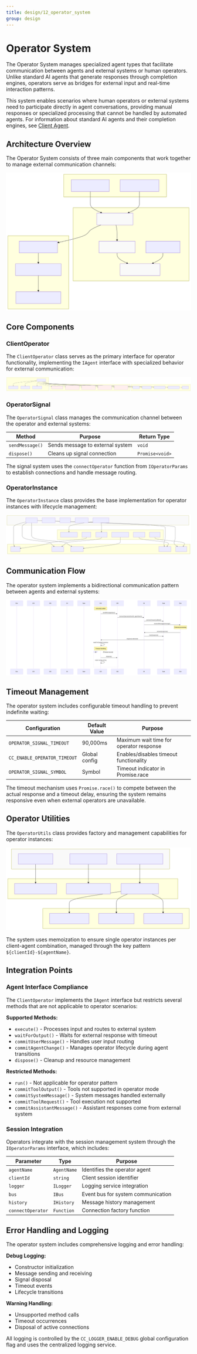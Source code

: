```yaml
---
title: design/12_operator_system
group: design
---
```


# Operator System

The Operator System manages specialized agent types that facilitate communication between agents and external systems or human operators. Unlike standard AI agents that generate responses through completion engines, operators serve as bridges for external input and real-time interaction patterns.

This system enables scenarios where human operators or external systems need to participate directly in agent conversations, providing manual responses or specialized processing that cannot be handled by automated agents. For information about standard AI agents and their completion engines, see [Client Agent](#2.1).

## Architecture Overview

The Operator System consists of three main components that work together to manage external communication channels:

![Mermaid Diagram](./diagrams\12_Operator_System_0.svg)

## Core Components

### ClientOperator

The `ClientOperator` class serves as the primary interface for operator functionality, implementing the `IAgent` interface with specialized behavior for external communication:

![Mermaid Diagram](./diagrams\12_Operator_System_1.svg)

### OperatorSignal

The `OperatorSignal` class manages the communication channel between the operator and external systems:

| Method | Purpose | Return Type |
|--------|---------|-------------|
| `sendMessage()` | Sends message to external system | `void` |
| `dispose()` | Cleans up signal connection | `Promise<void>` |

The signal system uses the `connectOperator` function from `IOperatorParams` to establish connections and handle message routing.

### OperatorInstance

The `OperatorInstance` class provides the base implementation for operator instances with lifecycle management:

![Mermaid Diagram](./diagrams\12_Operator_System_2.svg)

## Communication Flow

The operator system implements a bidirectional communication pattern between agents and external systems:

![Mermaid Diagram](./diagrams\12_Operator_System_3.svg)

## Timeout Management

The operator system includes configurable timeout handling to prevent indefinite waiting:

| Configuration | Default Value | Purpose |
|---------------|---------------|---------|
| `OPERATOR_SIGNAL_TIMEOUT` | 90,000ms | Maximum wait time for operator response |
| `CC_ENABLE_OPERATOR_TIMEOUT` | Global config | Enables/disables timeout functionality |
| `OPERATOR_SIGNAL_SYMBOL` | Symbol | Timeout indicator in Promise.race |

The timeout mechanism uses `Promise.race()` to compete between the actual response and a timeout delay, ensuring the system remains responsive even when external operators are unavailable.

## Operator Utilities

The `OperatorUtils` class provides factory and management capabilities for operator instances:

![Mermaid Diagram](./diagrams\12_Operator_System_4.svg)

The system uses memoization to ensure single operator instances per client-agent combination, managed through the key pattern `${clientId}-${agentName}`.

## Integration Points

### Agent Interface Compliance

The `ClientOperator` implements the `IAgent` interface but restricts several methods that are not applicable to operator scenarios:

**Supported Methods:**
- `execute()` - Processes input and routes to external system
- `waitForOutput()` - Waits for external response with timeout
- `commitUserMessage()` - Handles user input routing
- `commitAgentChange()` - Manages operator lifecycle during agent transitions
- `dispose()` - Cleanup and resource management

**Restricted Methods:**
- `run()` - Not applicable for operator pattern
- `commitToolOutput()` - Tools not supported in operator mode
- `commitSystemMessage()` - System messages handled externally
- `commitToolRequest()` - Tool execution not supported
- `commitAssistantMessage()` - Assistant responses come from external system

### Session Integration

Operators integrate with the session management system through the `IOperatorParams` interface, which includes:

| Parameter | Type | Purpose |
|-----------|------|---------|
| `agentName` | `AgentName` | Identifies the operator agent |
| `clientId` | `string` | Client session identifier |
| `logger` | `ILogger` | Logging service integration |
| `bus` | `IBus` | Event bus for system communication |
| `history` | `IHistory` | Message history management |
| `connectOperator` | `Function` | Connection factory function |

## Error Handling and Logging

The operator system includes comprehensive logging and error handling:

**Debug Logging:**
- Constructor initialization
- Message sending and receiving
- Signal disposal
- Timeout events
- Lifecycle transitions

**Warning Handling:**
- Unsupported method calls
- Timeout occurrences
- Disposal of active connections

All logging is controlled by the `CC_LOGGER_ENABLE_DEBUG` global configuration flag and uses the centralized logging service.
